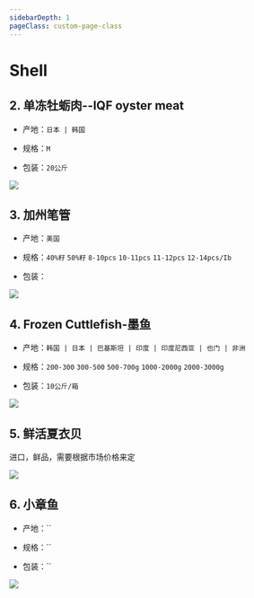 ```yaml
---
sidebarDepth: 1
pageClass: custom-page-class
---
```


# Shell

## 2. 单冻牡蛎肉--IQF oyster meat
- 产地：`日本 | 韩国`</p>
- 规格：`M`</p>
- 包装：`20公斤`</p>
<div class="imgb" >
 <img  src="https://yuhuawebsite.oss-cn-hongkong.aliyuncs.com/P-S-2.%E5%8D%95%E5%86%BB%E7%89%A1%E8%9B%8E%E8%82%89--IQF%20oyster%20meat.jpg">
</div>

## 3. 加州笔管
- 产地：`美国`</p>
- 规格：`40%籽` `50%籽` `8-10pcs` `10-11pcs` `11-12pcs` `12-14pcs/Ib`</p>
- 包装：</p>
<div class="imgb" >
 <img  src="https://yuhuawebsite.oss-cn-hongkong.aliyuncs.com/P-S-3.%E5%8A%A0%E5%B7%9E%E7%AC%94%E7%AE%A1--California%20squid%202.jpg">
</div>

## 4. Frozen Cuttlefish-墨鱼
- 产地：`韩国 | 日本 | 巴基斯坦 | 印度 | 印度尼西亚 | 也门 | 非洲`</p>
- 规格：`200-300` `300-500` `500-700g` `1000-2000g` `2000-3000g`</p>
- 包装：`10公斤/箱`</p>
<div class="imgb" >
 <img  src="https://yuhuawebsite.oss-cn-hongkong.aliyuncs.com/P-S-4.%E5%A2%A8%E9%B1%BC--Cuttle%20fish.jpg">
</div>

## 5. 鲜活夏衣贝
进口，鲜品，需要根据市场价格来定
<div class="imgb" >
 <img  src="https://yuhuawebsite.oss-cn-hongkong.aliyuncs.com/P-S-5.%E9%B2%9C%E6%B4%BB%E5%A4%8F%E8%A1%A3%E8%B4%9D--Fresh%20Scallop.jpg">
</div>

## 6. 小章鱼
- 产地：``</p>
- 规格：``</p>
- 包装：``</p>
<div class="imgb" >
 <img  src="https://yuhuawebsite.oss-cn-hongkong.aliyuncs.com/P-S-6.%E5%B0%8F%E7%AB%A0%E9%B1%BC--Baby%20octopus.jpg">
</div>

